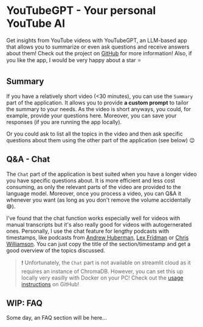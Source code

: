 # YouTubeGPT - Your personal YouTube AI

Get insights from YouTube videos with YouTubeGPT, an LLM-based app that allows you to summarize or even ask questions and receive answers about them! Check out the project on [GitHub](https://github.com/sudoleg/YouTubeGPT) for more information! Also, if you like the app, I would be very happy about a star :star:

## Summary

If you have a relatively short video (<30 minutes), you can use the `Summary` part of the application. It allows you to provide **a custom prompt** to tailor the summary to your needs. As the video is short anyways, you could, for example, provide your questions here. Moreover, you can save your responses (if you are running the app locally).

Or you could ask to list all the topics in the video and then ask specific questions about them using the other part of the application (see below) 😉

## Q&A - Chat

The `Chat` part of the application is best suited when you have a longer video you have specific questions about. It is more efficient and less cost consuming, as only the relevant parts of the video are provided to the language model. Moreover, once you process a video, you can Q&A it whenever you want (as long as you don't remove the volume accidentally 😅).

I've found that the chat function works especially well for videos with manual transcripts but it's also really good for videos with autogernerated ones. Personally, I use the chat feature for lengthy podcasts with timestamps, like podcasts from [Andrew Huberman](https://www.youtube.com/@hubermanlab), [Lex Fridman](https://www.youtube.com/@lexfridman) or [Chris Williamson](https://www.youtube.com/@ChrisWillx). You can just copy the title of the section/timestamp and get a good overview of the topics discussed.

> ❗ Unfortunately, the `Chat` part is not available on streamlit cloud as it requires an instance of ChromaDB. However, you can set this up locally very easilly with Docker on your PC! Check out the [usage instructions](https://github.com/sudoleg/YouTubeGPT?tab=readme-ov-file#installation--usage) on GitHub!

## WIP: FAQ

Some day, an FAQ section will be here...
